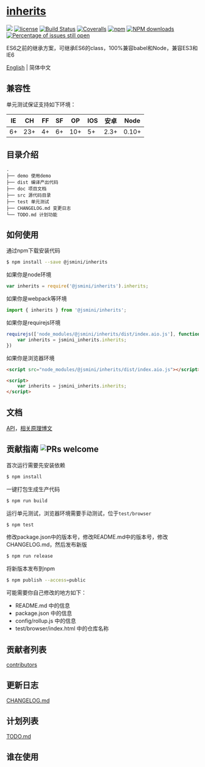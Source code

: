 # [inherits](https://github.com/jsmini/inherits)
[![](https://img.shields.io/badge/Powered%20by-jslib%20base-brightgreen.svg)](https://github.com/yanhaijing/jslib-base)
[![license](https://img.shields.io/badge/license-MIT-blue.svg)](https://github.com/jsmini/inherits/blob/master/LICENSE)
[![Build Status](https://travis-ci.org/jsmini/inherits.svg?branch=master)](https://travis-ci.org/jsmini/inherits)
[![Coveralls](https://img.shields.io/coveralls/jsmini/inherits.svg)](https://coveralls.io/github/jsmini/inherits)
[![npm](https://img.shields.io/badge/npm-0.6.2-orange.svg)](https://www.npmjs.com/package/@jsmini/inherits)
[![NPM downloads](http://img.shields.io/npm/dm/@jsmini/inherits.svg?style=flat-square)](http://www.npmtrends.com/@jsmini/inherits)
[![Percentage of issues still open](http://isitmaintained.com/badge/open/jsmini/inherits.svg)](http://isitmaintained.com/project/jsmini/inherits "Percentage of issues still open")

ES6之前的继承方案，可继承ES6的class，100%兼容babel和Node，兼容ES3和IE6

[English](./README.md) | 简体中文

## 兼容性
单元测试保证支持如下环境：

| IE   | CH   | FF   | SF   | OP   | IOS  | 安卓   | Node  |
| ---- | ---- | ---- | ---- | ---- | ---- | ---- | ----- |
| 6+   | 23+  | 4+   | 6+   | 10+  | 5+   | 2.3+ | 0.10+ |

## 目录介绍

```
.
├── demo 使用demo
├── dist 编译产出代码
├── doc 项目文档
├── src 源代码目录
├── test 单元测试
├── CHANGELOG.md 变更日志
└── TODO.md 计划功能
```

## 如何使用
通过npm下载安装代码

```bash
$ npm install --save @jsmini/inherits
```

如果你是node环境

```js
var inherits = require('@jsmini/inherits').inherits;
```

如果你是webpack等环境

```js
import { inherits } from '@jsmini/inherits';
```

如果你是requirejs环境

```js
requirejs(['node_modules/@jsmini/inherits/dist/index.aio.js'], function (jsmini_inherits) {
    var inherits = jsmini_inherits.inherits;
})
```

如果你是浏览器环境

```html
<script src="node_modules/@jsmini/inherits/dist/index.aio.js"></script>

<script>
    var inherits = jsmini_inherits.inherits;
</script>
```

## 文档
[API](https://github.com/jsmini/inherits/blob/master/doc/api.md)，[相关原理博文](http://yanhaijing.com/javascript/2014/11/09/object-inherit-of-js/)

## 贡献指南  ![PRs welcome](<https://img.shields.io/badge/PRs-welcome-brightgreen.svg>)
首次运行需要先安装依赖

```bash
$ npm install
```

一键打包生成生产代码

```bash
$ npm run build
```

运行单元测试，浏览器环境需要手动测试，位于`test/browser`

```bash
$ npm test
```

修改package.json中的版本号，修改README.md中的版本号，修改CHANGELOG.md，然后发布新版

```bash
$ npm run release
```

将新版本发布到npm

```bash
$ npm publish --access=public
```

可能需要你自己修改的地方如下：

- README.md 中的信息
- package.json 中的信息
- config/rollup.js 中的信息
- test/browser/index.html 中的仓库名称

## 贡献者列表

[contributors](<https://github.com/jsmini/inherits/graphs/contributors>)

## 更新日志
[CHANGELOG.md](https://github.com/jsmini/inherits/blob/master/CHANGELOG.md)

## 计划列表
[TODO.md](https://github.com/jsmini/inherits/blob/master/TODO.md)

## 谁在使用
